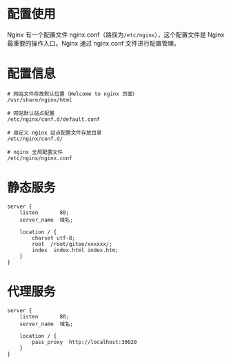 <h1 class="article-title no-number">配置使用</h1>

Nginx 有一个配置文件 nginx.conf（路径为`/etc/nginx`），这个配置文件是 Nginx 最重要的操作入口。Nginx 通过 nginx.conf 文件进行配置管理。

# 配置信息

```shell
# 网站文件存放默认位置（Welcome to nginx 页面）
/usr/share/nginx/html

# 网站默认站点配置
/etc/nginx/conf.d/default.conf

# 自定义 nginx 站点配置文件存放目录
/etc/nginx/conf.d/

# nginx 全局配置文件
/etc/nginx/nginx.conf
```

# 静态服务

```
server {
    listen       80;
    server_name  域名;

    location / {
        charset utf-8;
        root  /root/gitee/xxxxxx/;
        index  index.html index.htm;
    }
}
```

# 代理服务

```
server {
    listen       80;
    server_name  域名;

    location / {
        pass_proxy  http://localhost:30020
    }
}
```

